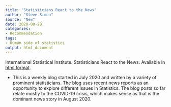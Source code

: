 ```yaml
---
title: "Statisticians React to the News"
author: "Steve Simon"
source: "New"
date: 2020-08-28
categories:
- Recommendation
tags:
- Human side of statistics
output: html_document
---
```


International Statistical Institute. Statisticians React to the News. Available in [html format](https://blog.isi-web.org/react/).

<!---More--->

+ This is a weekly blog started in July 2020 and written by a variety of prominent statisticians. The blog uses recent news reports as an opportunity to explore different issues in Statistics. The blog posts so far relate mostly to the COVID-19 crisis, which makes sense as that is the dominant news story in August 2020.
